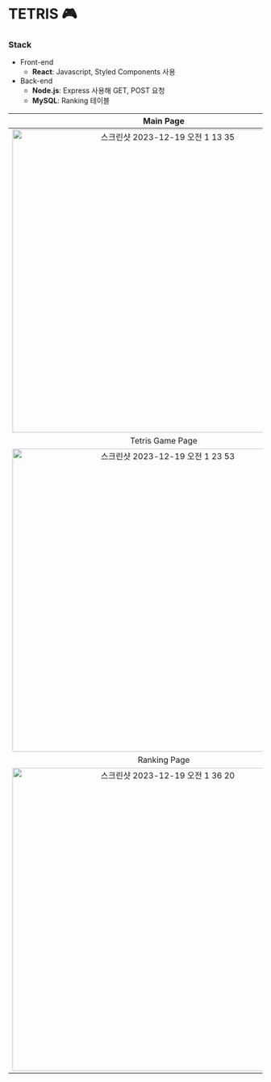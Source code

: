 # TETRIS 🎮

### Stack

- Front-end
  - **React**: Javascript, Styled Components 사용 
- Back-end
  - **Node.js**: Express 사용해 GET, POST 요청
  - **MySQL**: Ranking 테이블

| Main Page | 
|:--:|
|<img width="600" alt="스크린샷 2023-12-19 오전 1 13 35" src="https://github.com/dbdbennn/Tetris_react/assets/85720276/7388f5a2-ed49-40b0-bef0-eed03d576d9e"> |
|Tetris Game Page | 
<img width="600" alt="스크린샷 2023-12-19 오전 1 23 53" src="https://github.com/dbdbennn/Tetris_react/assets/85720276/de5123c9-dd3d-4232-8a41-254a83f44598"> |
|Ranking Page |
<img width="600" alt="스크린샷 2023-12-19 오전 1 36 20" src="https://github.com/dbdbennn/Tetris_react/assets/85720276/32a5f90e-eb82-4d9f-a9d2-c8a180404987"> |


